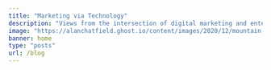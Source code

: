 ```yaml
---
title: "Marketing via Technology"
description: "Views from the intersection of digital marketing and enterprise technology"
image: "https://alanchatfield.ghost.io/content/images/2020/12/mountain-road-1556177_rgb-1.jpg"
banner: home
type: "posts"
url: /blog
---
```

